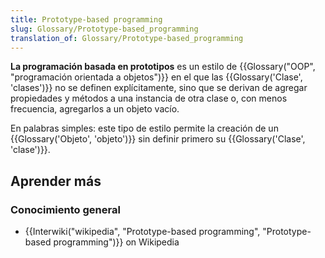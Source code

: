 ```yaml
---
title: Prototype-based programming
slug: Glossary/Prototype-based_programming
translation_of: Glossary/Prototype-based_programming
---
```

**La programación basada en prototipos** es un estilo de {{Glossary("OOP", "programación orientada a objetos")}} en el que las {{Glossary('Clase', 'clases')}} no se definen explícitamente, sino que se derivan de agregar propiedades y métodos a una instancia de otra clase o, con menos frecuencia, agregarlos a un objeto vacío.

En palabras simples: este tipo de estilo permite la creación de un {{Glossary('Objeto', 'objeto')}} sin definir primero su {{Glossary('Clase', 'clase')}}.

## Aprender más

### Conocimiento general

- {{Interwiki("wikipedia", "Prototype-based programming", "Prototype-based programming")}} on Wikipedia
